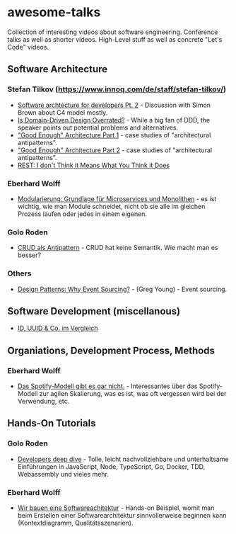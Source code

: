 # awesome-talks

Collection of interesting videos about software engineering. Conference talks as well as shorter videos. High-Level stuff as well as concrete "Let's Code" videos.

## Software Architecture

### Stefan Tilkov (https://www.innoq.com/de/staff/stefan-tilkov/)

- [Software archtecture for developers Pt. 2](https://youtu.be/gDlE4q3mozY) - Discussion with Simon Brown about C4 model mostly.
- [Is Domain-Driven Design Overrated?](https://www.youtube.com/watch?v=ZZp9RQEGeqQ) - While a big fan of DDD, the speaker points out potential problems and alternatives.
- ["Good Enough" Architecture Part 1](https://www.youtube.com/watch?v=RtRpL3Ndi0c) - case studies of "architectural antipatterns".
- ["Good Enough" Architecture Part 2](https://www.youtube.com/watch?v=nbqh1EK_FU8) - case studies of "architectural antipatterns".
- [REST: I don't Think it Means What You Think it Does](https://www.youtube.com/watch?v=pspy1H6A3FM)

### Eberhard Wolff

- [Modularierung: Grundlage für Microservices und Monolithen](https://www.youtube.com/watch?v=BaLvYwS14I4) - es ist wichtig, wie man Module schneidet, nicht ob sie alle im gleichen Prozess laufen oder jedes in einem eigenen.

### Golo Roden

- [CRUD als Antipattern](https://www.youtube.com/watch?v=frUNFrP7C9w) - CRUD hat keine Semantik. Wie macht man es besser?


### Others

- [Design Patterns: Why Event Sourcing?](https://www.youtube.com/watch?v=rUDN40rdly8) - (Greg Young) - Event sourcing.
## Software Development (miscellanous)

- [ID, UUID & Co. im Vergleich](https://www.youtube.com/watch?v=cEWlm-iXeF8&t=18s)

## Organiations, Development Process, Methods

### Eberhard Wolff

- [Das Spotify-Modell gibt es gar nicht.](https://www.youtube.com/watch?v=I63tgkMCDUw) - Interessantes über das Spotify-Modell zur agilen Skalierung, was es ist, was oft vergessen wird bei der Verwendung, etc.

## Hands-On Tutorials

### Golo Roden
- [Developers deep dive](https://www.youtube.com/playlist?list=PL6QrD7_cU23kuUAl8WMgV98Wi9lykoITV) - Tolle, leicht nachvollziehbare und unterhaltsame Einführungen in JavaScript, Node, TypeScript, Go, Docker, TDD, Webassembly und vieles mehr.

### Eberhard Wolff

- [Wir bauen eine Softwareachitektur](https://www.youtube.com/watch?v=-FCkp1aJzRY) - Hands-on Beispiel, womit man beim Erstellen einer Softwarearchitektur sinnvollerweise beginnen kann (Kontextdiagramm, Qualitätsszenarien).

